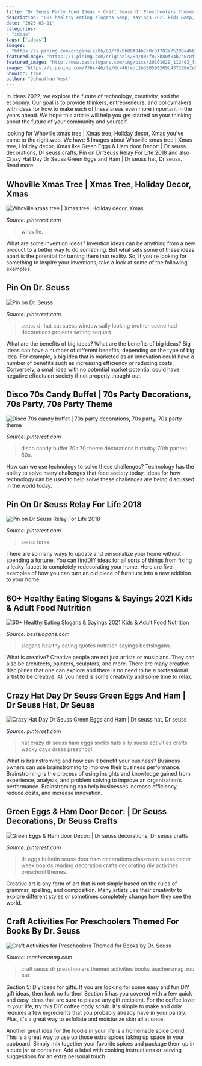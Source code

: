 ```yaml
---
title: "Dr Seuss Party Food Ideas ~ Craft Seuss Dr Preschoolers Themed Activities Books Teachersmag Zoo Put"
description: "60+ healthy eating slogans &amp; sayings 2021 kids &amp; adult food nutrition"
date: "2023-03-11"
categories:
- "ideas"
tags: ["ideas"]
images:
- "https://i.pinimg.com/originals/8b/80/f0/8b80f04b7c0c8f782a75280a4bb3cf86.jpg"
featuredImage: "https://i.pinimg.com/originals/8b/80/f0/8b80f04b7c0c8f782a75280a4bb3cf86.jpg"
featured_image: "http://www.bestslogans.com/img/pics/20161029_112403_fibhd.png"
image: "https://i.pinimg.com/736x/46/fe/dc/46fedc1b360590269b437296e7e9a0b2--disco-s-s-party.jpg"
ShowToc: true
author: "Johnathan West"
---
```



In Ideas 2022, we explore the future of technology, creativity, and the economy. Our goal is to provide thinkers, entrepreneurs, and policymakers with ideas for how to make each of these areas even more important in the years ahead. We hope this article will help you get started on your thinking about the future of your community and yourself.

	

		
looking for Whoville xmas tree | Xmas tree, Holiday decor, Xmas you've came to the right web. We have 8 Images about Whoville xmas tree | Xmas tree, Holiday decor, Xmas like Green Eggs &amp; Ham door Decor: | Dr seuss decorations, Dr seuss crafts, Pin on Dr Seuss Relay For Life 2018 and also Crazy Hat Day Dr Seuss Green Eggs and Ham | Dr seuss hat, Dr seuss. Read more:
		
    
## Whoville Xmas Tree | Xmas Tree, Holiday Decor, Xmas

<img loading=lazy src="https://i.pinimg.com/originals/8b/80/f0/8b80f04b7c0c8f782a75280a4bb3cf86.jpg" onerror="this.onerror=null;this.src='https://tse3.mm.bing.net/th?id=OIP.1hYEsDC3Hdta67b2YMPYewHaNK&amp;pid=15.1';" alt="Whoville xmas tree | Xmas tree, Holiday decor, Xmas">

_Source: pinterest.com_

>whoville. 

	

What are some invention ideas?
Invention ideas can be anything from a new product to a better way to do something. But what sets some of these ideas apart is the potential for turning them into reality. So, if you're looking for something to inspire your inventions, take a look at some of the following examples.

    
## Pin On Dr. Seuss

<img loading=lazy src="https://i.pinimg.com/736x/b7/ca/d9/b7cad96f7e9f3b01112e9e0277bba09f--dr-seuss-brother.jpg" onerror="this.onerror=null;this.src='https://tse1.mm.bing.net/th?id=OIP.608r8f5UWNPIjRk_OjGMCgENDo&amp;pid=15.1';" alt="Pin on Dr. Seuss">

_Source: pinterest.com_

>seuss dr hat cat suess window sally looking brother scene had decorations projects writing sequart. 

	

What are the benefits of big ideas?
What are the benefits of big ideas? Big ideas can have a number of different benefits, depending on the type of big idea. For example, a big idea that is marketed as an innovation could have a number of benefits such as increasing efficiency or reducing costs. Conversely, a small idea with no potential market potential could have negative effects on society if not properly thought out.

    
## Disco 70s Candy Buffet | 70s Party Decorations, 70s Party, 70s Party Theme

<img loading=lazy src="https://i.pinimg.com/736x/46/fe/dc/46fedc1b360590269b437296e7e9a0b2--disco-s-s-party.jpg" onerror="this.onerror=null;this.src='https://tse4.mm.bing.net/th?id=OIP.FXCYi2f7_H3xfJh9-8tDDQHaFj&amp;pid=15.1';" alt="Disco 70s candy buffet | 70s party decorations, 70s party, 70s party theme">

_Source: pinterest.com_

>disco candy buffet 70s 70 theme decorations birthday 70th parties 60s. 

	

How can we use technology to solve these challenges?
Technology has the ability to solve many challenges that face society today. Ideas for how technology can be used to help solve these challenges are being discussed in the world today.

    
## Pin On Dr Seuss Relay For Life 2018

<img loading=lazy src="https://i.pinimg.com/736x/b3/e1/ba/b3e1ba2ed786a5e62ba3621b65a089c3.jpg" onerror="this.onerror=null;this.src='https://tse3.mm.bing.net/th?id=OIP.u8y3XDbmEQC3O-YVcXYbdgHaJ3&amp;pid=15.1';" alt="Pin on Dr Seuss Relay For Life 2018">

_Source: pinterest.com_

>seuss lorax. 

	

There are so many ways to update and personalize your home without spending a fortune. You can findDIY ideas for all sorts of things from fixing a leaky faucet to completely redecorating your home. Here are five examples of how you can turn an old piece of furniture into a new addition to your home.

    
## 60+ Healthy Eating Slogans &amp; Sayings 2021 Kids &amp; Adult Food Nutrition

<img loading=lazy src="http://www.bestslogans.com/img/pics/20161029_112403_fibhd.png" onerror="this.onerror=null;this.src='https://tse3.mm.bing.net/th?id=OIP.58q9kKHfCwYmHkeByc4uXwHaEn&amp;pid=15.1';" alt="60+ Healthy Eating Slogans &amp; Sayings 2021 Kids &amp; Adult Food Nutrition">

_Source: bestslogans.com_

>slogans healthy eating quotes nutrition sayings bestslogans. 

	

What is creative?
Creative people are not just artists or musicians. They can also be architects, painters, sculptors, and more. There are many creative disciplines that one can explore and there is no need to be a professional artist to be creative. All you need is some creativity and some time to relax.

    
## Crazy Hat Day Dr Seuss Green Eggs And Ham | Dr Seuss Hat, Dr Seuss

<img loading=lazy src="https://i.pinimg.com/736x/1c/70/8b/1c708b8678285e496643b5178f44c3f1.jpg" onerror="this.onerror=null;this.src='https://tse2.mm.bing.net/th?id=OIP.8FB1Y37_0d6PBU1LmS7vIwHaJ3&amp;pid=15.1';" alt="Crazy Hat Day Dr Seuss Green Eggs and Ham | Dr seuss hat, Dr seuss">

_Source: pinterest.com_

>hat crazy dr seuss ham eggs socks hats silly suess activities crafts wacky days dress preschool. 

	

What is brainstroming and how can it benefit your business?
Business owners can use brainstroming to improve their business performance. Brainstroming is the process of using insights and knowledge gained from experience, analysis, and problem solving to improve an organization’s performance. Brainstroming can help businesses increase efficiency, reduce costs, and increase innovation.

    
## Green Eggs &amp; Ham Door Decor: | Dr Seuss Decorations, Dr Seuss Crafts

<img loading=lazy src="https://i.pinimg.com/736x/80/6c/57/806c5756fd5d2022abafe818693f2d6d--green-eggs-and-ham-bulletin-board-dr-suess-bulletin-board-ideas.jpg" onerror="this.onerror=null;this.src='https://tse2.mm.bing.net/th?id=OIP.4kysSydMPCbMJZHBswxjswHaLf&amp;pid=15.1';" alt="Green Eggs &amp; Ham door Decor: | Dr seuss decorations, Dr seuss crafts">

_Source: pinterest.com_

>dr eggs bulletin seuss door ham decorations classroom suess decor week boards reading decoration crafts decorating diy activities preschool themes. 

	

Creative art is any form of art that is not simply based on the rules of grammar, spelling, and composition. Many artists use their creativity to explore different styles or sometimes completely change how they see the world.

    
## Craft Activities For Preschoolers Themed For Books By Dr. Seuss

<img loading=lazy src="http://teachersmag.com/wp-content/uploads/2020/03/Seuss2-1.jpg" onerror="this.onerror=null;this.src='https://tse1.mm.bing.net/th?id=OIP.5C9D0TuYwHx1BeOtzddD2gHaJ4&amp;pid=15.1';" alt="Craft Activities for Preschoolers Themed for Books by Dr. Seuss">

_Source: teachersmag.com_

>craft seuss dr preschoolers themed activities books teachersmag zoo put. 

	

Section 5: Diy ideas for gifts.
If you are looking for some easy and fun DIY gift ideas, then look no further! Section 5 has you covered with a few quick and easy ideas that are sure to please any gift recipient.
For the coffee lover in your life, try this DIY coffee body scrub. It's simple to make and only requires a few ingredients that you probably already have in your pantry. Plus, it's a great way to exfoliate and moisturize skin all at once.

Another great idea for the foodie in your life is a homemade spice blend. This is a great way to use up those extra spices taking up space in your cupboard. Simply mix together your favorite spices and package them up in a cute jar or container. Add a label with cooking instructions or serving suggestions for an extra personal touch.

